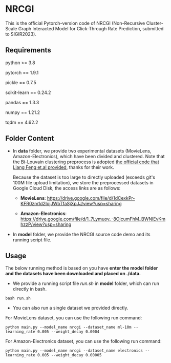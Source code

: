 # NRCGI
This is the official Pytorch-version code of NRCGI (Non-Recursive Cluster-Scale Graph Interacted Model for Click-Through Rate Prediction, submitted to SIGIR2023).

## Requirements
python >= 3.8

pytorch == 1.9.1

pickle == 0.7.5

scikit-learn == 0.24.2

pandas == 1.3.3

numpy == 1.21.2

tqdm == 4.62.2

## Folder Content
* In **data** folder, we provide two experimental datasets (MovieLens, Amazon-Electronics), which have been divided and clustered. Note that the Bi-Louvain clustering preprocess is adopted [the official code that Liang Feng et.al provided](https://github.com/THUfl12/bipartite-louvain), thanks for their work.

  Because the dataset is too large to directly uploaded (exceeds git's 100M file upload limitation), we store the preprocessed datasets in Google Cloud Disk, the access links are as follows:

  - **MovieLens**: <https://drive.google.com/file/d/1dCexkPr-KFR0zm1d2IojJWbTfaSjXpJJ/view?usp=sharing>

  - **Amazon-Electronics**: <https://drive.google.com/file/d/1_7Lymuov_-8OjcumFhM_BWNIEvKmhzzP/view?usp=sharing>

* In **model** folder, we provide the NRCGI source code demo and its running script file.

## Usage
The below running method is based on you have **enter the model folder and the datasets have been downloaded and placed on ./data.**
* We provide a running script file *run.sh* in **model** folder, which can run directly in bash.
```
bash run.sh
```

* You can also run a single dataset we provided directly.

For MovieLens dataset, you can use the following run command:
```
python main.py --model_name nrcgi --dataset_name ml-10m --learning_rate 0.005 --weight_decay 0.0004
```

For Amazon-Electronics dataset, you can use the following run command:
```
python main.py --model_name nrcgi --dataset_name electronics --learning_rate 0.005 --weight_decay 0.00005
```
